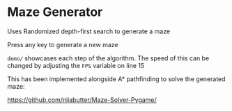 # Maze Generator

Uses Randomized depth-first search to generate a maze

Press any key to generate a new maze

`demo/` showcases each step of the algorithm. The speed of this can be changed by adjusting the `FPS` variable on line 15

This has been implemented alongside A* pathfinding to solve the generated maze:

https://github.com/nijabutter/Maze-Solver-Pygame/